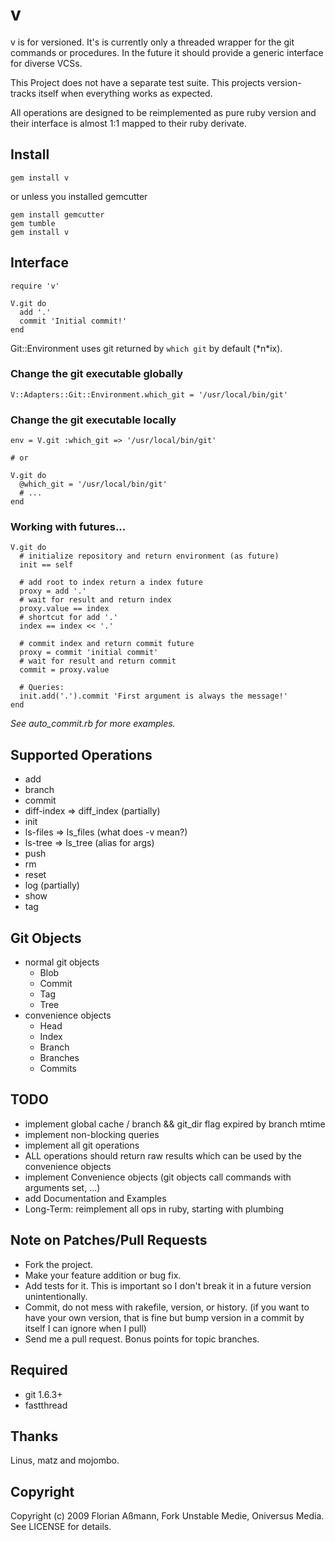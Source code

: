 v
=

v is for versioned. It's is currently only a threaded wrapper for the git
commands or procedures. In the future it should provide a generic interface
for diverse VCSs.

This Project does not have a separate test suite. This projects version-tracks
itself when everything works as expected.

All operations are designed to be reimplemented as pure ruby version and their
interface is almost 1:1 mapped to their ruby derivate.

Install
-------

    gem install v

or unless you installed gemcutter

    gem install gemcutter
    gem tumble
    gem install v

Interface
---------

    require 'v'

    V.git do
      add '.'
      commit 'Initial commit!'
    end

Git::Environment uses git returned by `which git` by default (\*n\*ix).

### Change the git executable globally

    V::Adapters::Git::Environment.which_git = '/usr/local/bin/git'

### Change the git executable locally

    env = V.git :which_git => '/usr/local/bin/git'

    # or

    V.git do
      @which_git = '/usr/local/bin/git'
      # ...
    end

### Working with futures...

    V.git do
      # initialize repository and return environment (as future)
      init == self

      # add root to index return a index future
      proxy = add '.'
      # wait for result and return index
      proxy.value == index
      # shortcut for add '.'
      index == index << '.'

      # commit index and return commit future
      proxy = commit 'initial commit' 
      # wait for result and return commit
      commit = proxy.value

      # Queries:
      init.add('.').commit 'First argument is always the message!'
    end

_See auto\_commit.rb for more examples._

Supported Operations
--------------------

 * add
 * branch
 * commit
 * diff-index => diff\_index (partially)
 * init
 * ls-files => ls\_files (what does -v mean?)
 * ls-tree => ls\_tree (alias for args)
 * push
 * rm
 * reset
 * log (partially)
 * show
 * tag

Git Objects
-----------

 * normal git objects
    * Blob
    * Commit
    * Tag
    * Tree
 * convenience objects
    * Head
    * Index
    * Branch
    * Branches
    * Commits

TODO
----

 * implement global cache / branch && git\_dir flag expired by branch mtime
 * implement non-blocking queries
 * implement all git operations
 * ALL operations should return raw results which can be used by the convenience objects
 * implement Convenience objects (git objects call commands with arguments set, ...)
 * add Documentation and Examples
 * Long-Term: reimplement all ops in ruby, starting with plumbing

Note on Patches/Pull Requests
-----------------------------

 * Fork the project.
 * Make your feature addition or bug fix.
 * Add tests for it. This is important so I don't break it in a
   future version unintentionally.
 * Commit, do not mess with rakefile, version, or history.
   (if you want to have your own version, that is fine but
   bump version in a commit by itself I can ignore when I pull)
 * Send me a pull request. Bonus points for topic branches.

Required
--------

 * git 1.6.3+
 * fastthread

Thanks
------

Linus, matz and mojombo.

Copyright
---------

Copyright (c) 2009 Florian Aßmann, Fork Unstable Medie, Oniversus Media.
See LICENSE for details.
